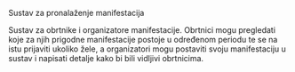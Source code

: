 Sustav za pronalaženje manifestacija

Sustav za obrtnike i organizatore manifestacije. Obrtnici mogu pregledati koje za njih prigodne manifestacije postoje u određenom periodu te
se na istu prijaviti ukoliko žele, a organizatori mogu postaviti svoju manifestaciju u sustav i napisati detalje kako bi bili vidljivi obrtnicima.

